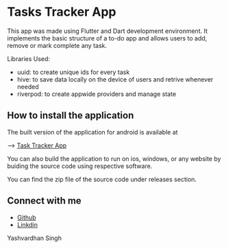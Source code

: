 
# Tasks Tracker App

This app was made using Flutter and Dart development environment. It implements the basic structure of a to-do app and allows users to add, remove or mark complete any task.

Libraries Used:
* uuid: to create unique ids for every task
* hive: to save data locally on the device of users and retrive whenever needed
* riverpod: to create appwide providers and manage state




## How to install the application

The built version of the application for android is available at 

--> [Task Tracker App](https://github.com/Vardhan-ysh/task_tracker/releases/tag/v1.0)

You can also build the application to run on ios, windows, or any website by buiding the source code using respective software.

You can find the zip file of the source code under releases section.
## Connect with me

- [Github](https://www.github.com/Vardhan-ysh) 
- [Linkdin](https://www.linkedin.com/in/vardhan-ysh/)



Yashvardhan Singh
